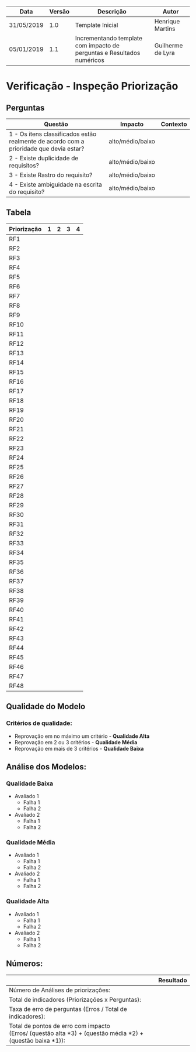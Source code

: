 | Data | Versão | Descrição | Autor |
| - | - | - | - |
| 31/05/2019 | 1.0 | Template Inicial | Henrique Martins |
| 05/01/2019 | 1.1 | Incrementando template com impacto de perguntas e Resultados numéricos | Guilherme de Lyra |

# Verificação - Inspeção Priorização
## Perguntas

| Questão | Impacto | Contexto |
| ------- | :-----: | :------: |
| 1 - Os itens classificados estão realmente de acordo com a prioridade que devia estar? | alto/médio/baixo | |
| 2 - Existe duplicidade de requisitos? | alto/médio/baixo | |
| 3 - Existe Rastro do requisito? | alto/médio/baixo | |
| 4 - Existe ambiguidade na escrita do requisito? | alto/médio/baixo | |

## Tabela

| Priorização | 1 | 2 | 3 | 4 |
| ---- | - | - | - | - |
| RF1 |  |  |  |  |
| RF2 |  |  |  |  |
| RF3 |  |  |  |  |
| RF4 |  |  |  |  |
| RF5 |  |  |  |  |
| RF6 |  |  |  |  |
| RF7 |  |  |  |  |
| RF8 |  |  |  |  |
| RF9 |  |  |  |  |
| RF10 |  |  |  |  |
| RF11 |  |  |  |  |
| RF12 |  |  |  |  |
| RF13 |  |  |  |  |
| RF14 |  |  |  |  |
| RF15 |  |  |  |  |
| RF16 |  |  |  |  |
| RF17 |  |  |  |  |
| RF18 |  |  |  |  |
| RF19 |  |  |  |  |
| RF20 |  |  |  |  |
| RF21 |  |  |  |  |
| RF22 |  |  |  |  |
| RF23 |  |  |  |  |
| RF24 |  |  |  |  |
| RF25 |  |  |  |  |
| RF26 |  |  |  |  |
| RF27 |  |  |  |  |
| RF28 |  |  |  |  |
| RF29 |  |  |  |  |
| RF30 |  |  |  |  |
| RF31 |  |  |  |  |
| RF32 |  |  |  |  |
| RF33 |  |  |  |  |
| RF34 |  |  |  |  |
| RF35 |  |  |  |  |
| RF36 |  |  |  |  |
| RF37 |  |  |  |  |
| RF38 |  |  |  |  |
| RF39 |  |  |  |  |
| RF40 |  |  |  |  |
| RF41 |  |  |  |  |
| RF42 |  |  |  |  |
| RF43 |  |  |  |  |
| RF44 |  |  |  |  |
| RF45 |  |  |  |  |
| RF46 |  |  |  |  |
| RF47 |  |  |  |  |
| RF48 |  |  |  |  |

## Qualidade do Modelo

### Critérios de qualidade:
 - Reprovação em no máximo um critério - <b>Qualidade Alta</b>
 - Reprovação em 2 ou 3 critérios - <b>Qualidade Média</b>
 - Reprovação em mais de 3 critérios - <b>Qualidade Baixa</b>

 ## Análise dos Modelos:

 ### Qualidade Baixa
  - Avaliado 1
    - Falha 1
    - Falha 2
  - Avaliado 2
    - Falha 1
    - Falha 2
 ### Qualidade Média
  - Avaliado 1
    - Falha 1
    - Falha 2
  - Avaliado 2
    - Falha 1
    - Falha 2
 ### Qualidade Alta
  - Avaliado 1
    - Falha 1
    - Falha 2
  - Avaliado 2
    - Falha 1
    - Falha 2

## Números:																																														
|   | Resultado |
| - | :---------: |
| Número de Análises de priorizações: | |
| Total de indicadores (Priorizações x Perguntas): |	|
| Taxa de erro de perguntas (Erros / Total de indicadores): |	 |
| Total de pontos de erro com impacto<br />(Erros/ (questão alta *3) + (questão média *2) + (questão baixa *1)):| |
<!-- https://aprender.ead.unb.br/pluginfile.php/348648/mod_resource/content/3/Requisitos%20-%20Aula%2007.pdf -->